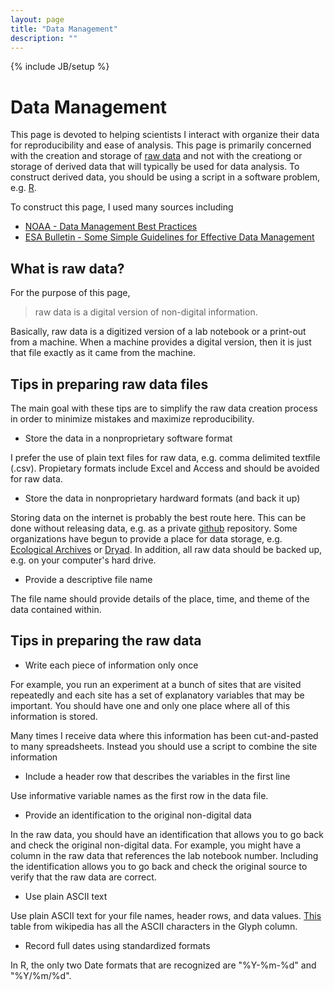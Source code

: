 ```yaml
---
layout: page
title: "Data Management"
description: ""
---
```

{% include JB/setup %}

# Data Management

This page is devoted to helping scientists I interact with organize their data for reproducibility and ease of analysis. This page is primarily concerned with the creation and storage of [raw data](https://en.wikipedia.org/wiki/Raw_data) and not with the creationg or storage of derived data that will typically be used for data analysis. To construct derived data, you should be using a script in a software problem, e.g. [R](http://r-project.org/).

To construct this page, I used many sources including 

- [NOAA - Data Management Best Practices](http://www.ncddc.noaa.gov/activities/science-technology/data-management/)
- [ESA Bulletin - Some Simple Guidelines for Effective Data Management](http://www.esajournals.org/doi/abs/10.1890/0012-9623-90.2.205)

## What is raw data?

For the purpose of this page, 

> raw data is a digital version of non-digital information. 

Basically, raw data is a digitized version of a lab notebook or a print-out from a machine. When a machine provides a digital version, then it is just that file exactly as it came from the machine. 

## Tips in preparing raw data files

The main goal with these tips are to simplify the raw data creation process in order to minimize mistakes and maximize reproducibility.

- Store the data in a nonproprietary software format

I prefer the use of plain text files for raw data, e.g. comma delimited textfile (.csv). Propietary formats include Excel and Access and should be avoided for raw data. 

- Store the data in nonproprietary hardward formats (and back it up)

Storing data on the internet is probably the best route here. This can be done without releasing data, e.g. as a private [github](http://github.com/) repository. Some organizations have begun to provide a place for data storage, e.g. [Ecological Archives](http://esapubs.org/archive/default.htm) or [Dryad](http://datadryad.org/). In addition, all raw data should be backed up, e.g. on your computer's hard drive. 

- Provide a descriptive file name

The file name should provide details of the place, time, and theme of the data contained within. 


## Tips in preparing the raw data

- Write each piece of information only once

For example, you run an experiment at a bunch of sites that are visited repeatedly and each site has a set of explanatory variables that may be important. You should have one and only one place where all of this information is stored. 

Many times I receive data where this information has been cut-and-pasted to many spreadsheets. Instead you should use a script to combine the site information

- Include a header row that describes the variables in the first line

Use informative variable names as the first row in the data file. 

- Provide an identification to the original non-digital data

In the raw data, you should have an identification that allows you to go back and check the original non-digital data. For example, you might have a column in the raw data that references the lab notebook number. Including the identification allows you to go back and check the original source to verify that the raw data are correct. 

- Use plain ASCII text

Use plain ASCII text for your file names, header rows, and data values. [This](https://en.wikipedia.org/wiki/ASCII#ASCII_printable_code_chart) table from wikipedia has all the ASCII characters in the Glyph column. 

- Record full dates using standardized formats

In R, the only two Date formats that are recognized are "%Y-%m-%d" and "%Y/%m/%d". 
